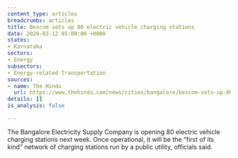 ```yaml
---
content_type: articles
breadcrumbs: articles
title: Bescom sets up 80 electric vehicle charging stations
date: 2020-02-12 05:00:00 +0000
states:
- Karnataka
sectors:
- Energy
subsectors:
- Energy-related Transportation
sources:
- name: The Hindu
  url: https://www.thehindu.com/news/cities/bangalore/bescom-sets-up-80-electric-vehicle-charging-stations/article30743515.ece
details: []
is_analysis: false

---
```

The Bangalore Electricity Supply Company is opening 80 electric vehicle charging stations next week. Once operational, it will be the “first of its kind” network of charging stations run by a public utility, officials said.